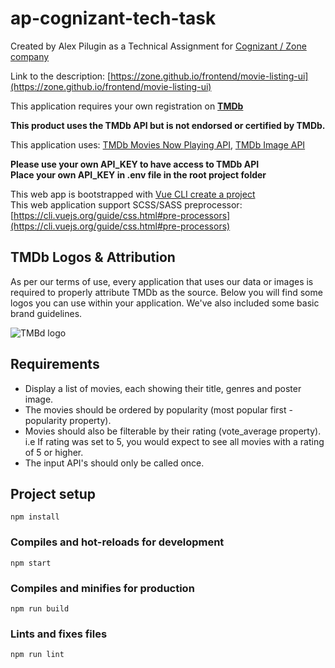 # ap-cognizant-tech-task

Created by Alex Pilugin as a Technical Assignment for [Cognizant / Zone company](https://www.cognizant.com/en-uk/)  

Link to the description: [https://zone.github.io/frontend/movie-listing-ui](https://zone.github.io/frontend/movie-listing-ui)    

This application requires your own registration on **[TMDb](https://www.themoviedb.org/account/signup)**

**This product uses the TMDb API but is not endorsed or certified by TMDb.**

This application uses: [TMDb Movies Now Playing API](https://developers.themoviedb.org/3/movies/get-now-playing), 
[TMDb Image API](https://developers.themoviedb.org/3/getting-started/images)

**Please use your own API_KEY to have access to TMDb API**     
**Place your own API_KEY in .env file in the root project folder**    


This web app is bootstrapped with [Vue CLI create a project](https://cli.vuejs.org/guide/creating-a-project.html)        
This web application support SCSS/SASS preprocessor: [https://cli.vuejs.org/guide/css.html#pre-processors](https://cli.vuejs.org/guide/css.html#pre-processors)     

## TMDb Logos & Attribution
As per our terms of use, every application that uses our data or images is required to properly attribute TMDb as the source. Below you will find some logos you can use within your application. We've also included some basic brand guidelines.

![TMBd logo](https://www.themoviedb.org/assets/2/v4/logos/v2/blue_square_2-d537fb228cf3ded904ef09b136fe3fec72548ebc1fea3fbbd1ad9e36364db38b.svg)

## Requirements

- Display a list of movies, each showing their title, genres and poster image.
- The movies should be ordered by popularity (most popular first - popularity property).
- Movies should also be filterable by their rating (vote_average property). i.e If rating was set to 5, you would expect to see all movies with a rating of 5 or higher.
- The input API's should only be called once.

## Project setup
```
npm install
```

### Compiles and hot-reloads for development
```
npm start
```

### Compiles and minifies for production
```
npm run build
```

### Lints and fixes files
```
npm run lint
```


